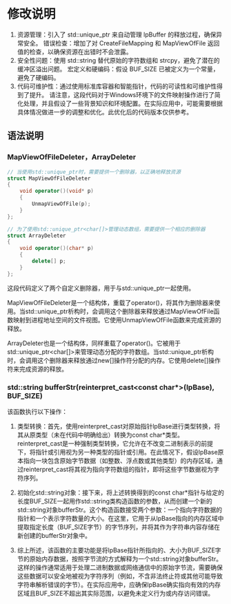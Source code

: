 # 修改说明

1. 资源管理：引入了 std::unique_ptr 来自动管理 lpBuffer 的释放过程，确保异常安全。
错误检查：增加了对 CreateFileMapping 和 MapViewOfFile 返回值的检查，以确保资源在出错时不会泄露。
2. 安全性问题：使用 std::string 替代原始的字符数组和 strcpy，避免了潜在的缓冲区溢出问题。
宏定义和硬编码：假设 BUF_SIZE 已被定义为一个常量，避免了硬编码。
3. 代码可维护性：通过使用标准库容器和智能指针，代码的可读性和可维护性得到了提升。
请注意，这段代码对于Windows环境下的文件映射操作进行了简化处理，并且假设了一些背景知识和环境配置。在实际应用中，可能需要根据具体情况做进一步的调整和优化。此优化后的代码版本仅供参考。

## 语法说明

### MapViewOfFileDeleter，ArrayDeleter

```c++
// 当使用std::unique_ptr时，需要提供一个删除器，以正确地释放资源
struct MapViewOfFileDeleter
{
    void operator()(void* p)
    {
        UnmapViewOfFile(p);
    }
};

// 为了使用std::unique_ptr<char[]>管理动态数组，需要提供一个相应的删除器
struct ArrayDeleter
{
    void operator()(char* p)
    {
        delete[] p;
    }
};
```

这段代码定义了两个自定义删除器，用于与std::unique_ptr一起使用。

MapViewOfFileDeleter是一个结构体，重载了operator()，将其作为删除器来使用。当std::unique_ptr析构时，会调用这个删除器来释放通过MapViewOfFile函数映射到进程地址空间的文件视图。它使用UnmapViewOfFile函数来完成资源的释放。

ArrayDeleter也是一个结构体，同样重载了operator()。它被用于std::unique_ptr<char[]>来管理动态分配的字符数组。当std::unique_ptr析构时，会调用这个删除器来释放通过new[]操作符分配的内存。它使用delete[]操作符来完成资源的释放。

### std::string bufferStr(reinterpret_cast<const char*>(lpBase), BUF_SIZE)

该函数执行以下操作：

1. 类型转换：首先，使用reinterpret_cast对原始指针lpBase进行类型转换，将其从原类型（未在代码中明确给出）转换为const char*类型。reinterpret_cast是一种强制类型转换，它允许在不改变二进制表示的前提下，将指针或引用视为另一种类型的指针或引用。在此情况下，假设lpBase原本指向一块包含原始字节数据（如整数、浮点数或其他类型）的内存区域，通过reinterpret_cast将其视为指向字符数组的指针，即将这些字节数据视为字符序列。

2. 初始化std::string对象：接下来，将上述转换得到的const char*指针与给定的长度BUF_SIZE一起用作std::string类构造函数的参数，从而创建一个新的std::string对象bufferStr。这个构造函数接受两个参数：一个指向字符数据的指针和一个表示字符数量的大小。在这里，它用于从lpBase指向的内存区域中提取指定长度（BUF_SIZE字节）的字节序列，并将其作为字符串内容存储在新创建的bufferStr对象中。

3. 综上所述，该函数的主要功能是将lpBase指针所指向的、大小为BUF_SIZE字节的原始内存数据，按照字节流的方式解释为一个std::string对象bufferStr。这样的操作通常适用于处理二进制数据或网络通信中的原始字节流，需要确保这些数据可以安全地被视为字符序列（例如，不含非法终止符或其他可能导致字符串解析错误的字节）。在实际应用中，应确保lpBase确实指向有效的内存区域且BUF_SIZE不超出其实际范围，以避免未定义行为或内存访问错误。
